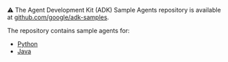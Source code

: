 ⚠️ The Agent Development Kit (ADK) Sample Agents repository is available at [github.com/google/adk-samples](https://github.com/google/adk-samples).

The repository contains sample agents for:

- [Python](https://github.com/google/adk-samples/tree/main/python)
- [Java](https://github.com/google/adk-samples/tree/main/java)

